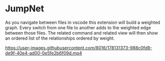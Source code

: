 # JumpNet

As you navigate between files in vscode this extension will build a weighted graph. Every switch from one file to another adds to the weighted edge between those files. The related command and related view will then show an ordered list of the relationships ordered by weight.

https://user-images.githubusercontent.com/8016/178131373-988c0fd8-de9f-40e4-ad00-0e5fe2b6f09d.mp4
